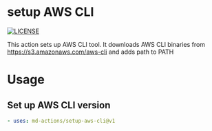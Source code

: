 # setup AWS CLI
[![LICENSE](https://img.shields.io/github/license/md-actions/setup-github-cli)](https://github.com/md-actions/setup-aws-cli/blob/main/LICENSE)

This action sets up AWS CLI tool. It downloads AWS CLI binaries from https://s3.amazonaws.com/aws-cli and adds path to PATH

   
# Usage
## Set up AWS CLI version
```yaml
- uses: md-actions/setup-aws-cli@v1
```
